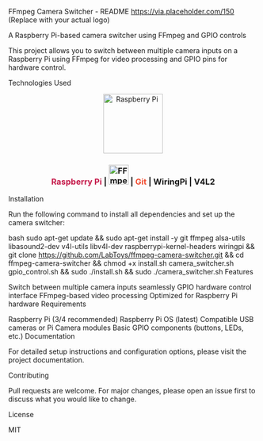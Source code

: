 FFmpeg Camera Switcher - README
https://via.placeholder.com/150 (Replace with your actual logo)

A Raspberry Pi-based camera switcher using FFmpeg and GPIO controls

This project allows you to switch between multiple camera inputs on a Raspberry Pi using FFmpeg for video processing and GPIO pins for hardware control.

Technologies Used

<div align="center"> <!-- Raspberry Pi --> <img src="https://www.raspberrypi.org/app/uploads/2018/03/RPi-Logo-Reg-SCREEN.png" width="120" alt="Raspberry Pi">  <h3> <span style="color:#c51a4a">Raspberry Pi</span> | <img src="https://upload.wikimedia.org/wikipedia/commons/thumb/5/5f/FFmpeg_Logo_new.svg/448px-FFmpeg_Logo_new.svg.png" height="40" alt="FFmpeg"> | <span style="color:#f14e32">Git</span> | WiringPi | V4L2 </h3> </div>



Installation

Run the following command to install all dependencies and set up the camera switcher:

bash
sudo apt-get update && sudo apt-get install -y git ffmpeg alsa-utils libasound2-dev v4l-utils libv4l-dev raspberrypi-kernel-headers wiringpi && git clone https://github.com/LabToys/ffmpeg-camera-switcher.git && cd ffmpeg-camera-switcher && chmod +x install.sh camera_switcher.sh gpio_control.sh && sudo ./install.sh && sudo ./camera_switcher.sh
Features

Switch between multiple camera inputs seamlessly
GPIO hardware control interface
FFmpeg-based video processing
Optimized for Raspberry Pi hardware
Requirements

Raspberry Pi (3/4 recommended)
Raspberry Pi OS (latest)
Compatible USB cameras or Pi Camera modules
Basic GPIO components (buttons, LEDs, etc.)
Documentation

For detailed setup instructions and configuration options, please visit the project documentation.

Contributing

Pull requests are welcome. For major changes, please open an issue first to discuss what you would like to change.

License

MIT
